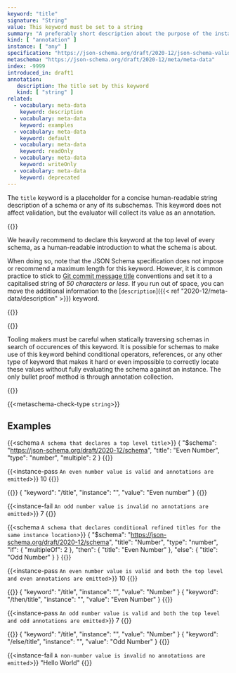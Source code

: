 ```yaml
---
keyword: "title"
signature: "String"
value: This keyword must be set to a string
summary: "A preferably short description about the purpose of the instance described by the schema."
kind: [ "annotation" ]
instance: [ "any" ]
specification: "https://json-schema.org/draft/2020-12/json-schema-validation.html#section-9.1"
metaschema: "https://json-schema.org/draft/2020-12/meta/meta-data"
index: -9999
introduced_in: draft1
annotation:
   description: The title set by this keyword
   kind: [ "string" ]
related:
  - vocabulary: meta-data
    keyword: description
  - vocabulary: meta-data
    keyword: examples
  - vocabulary: meta-data
    keyword: default
  - vocabulary: meta-data
    keyword: readOnly
  - vocabulary: meta-data
    keyword: writeOnly
  - vocabulary: meta-data
    keyword: deprecated
---
```


The `title` keyword is a placeholder for a concise human-readable string
description of a schema or any of its subschemas. This keyword does not affect
validation, but the evaluator will collect its value as an annotation.

{{<best-practice>}}

We heavily recommend to declare this keyword at the top level of every schema,
as a human-readable introduction to what the schema is about.

When doing so, note that the JSON Schema specification does not impose or
recommend a maximum length for this keyword. However, it is common practice to
stick to [Git commit message
title](https://tbaggery.com/2008/04/19/a-note-about-git-commit-messages.html)
conventions and set it to a capitalised string of *50 characters or less*. If
you run out of space, you can move the additional information to the
[`description`]({{< ref "2020-12/meta-data/description" >}}) keyword.

{{</best-practice>}}

{{<common-pitfall>}}

Tooling makers must be careful when statically traversing schemas in search of
occurences of this keyword. It is possible for schemas to make use of this
keyword behind conditional operators, references, or any other type of keyword
that makes it hard or even impossible to correctly locate these values without
fully evaluating the schema against an instance. The only bullet proof method
is through annotation collection.

{{</common-pitfall>}}

{{<metaschema-check-type `string`>}}

## Examples

{{<schema `A schema that declares a top level title`>}}
{
  "$schema": "https://json-schema.org/draft/2020-12/schema",
  "title": "Even Number",
  "type": "number",
  "multiple": 2
}
{{</schema>}}

{{<instance-pass `An even number value is valid and annotations are emitted`>}}
10
{{</instance-pass>}}

{{<instance-annotation>}}
{ "keyword": "/title", "instance": "", "value": "Even number" }
{{</instance-annotation>}}

{{<instance-fail `An odd number value is invalid no annotations are emitted`>}}
7
{{</instance-fail>}}

{{<schema `A schema that declares conditional refined titles for the same instance location`>}}
{
  "$schema": "https://json-schema.org/draft/2020-12/schema",
  "title": "Number",
  "type": "number",
  "if": { "multipleOf": 2 },
  "then": { "title": "Even Number" },
  "else": { "title": "Odd Number" }
}
{{</schema>}}

{{<instance-pass `An even number value is valid and both the top level and even annotations are emitted`>}}
10
{{</instance-pass>}}

{{<instance-annotation>}}
{ "keyword": "/title", "instance": "", "value": "Number" }
{ "keyword": "/then/title", "instance": "", "value": "Even Number" }
{{</instance-annotation>}}

{{<instance-pass `An odd number value is valid and both the top level and odd annotations are emitted`>}}
7
{{</instance-pass>}}

{{<instance-annotation>}}
{ "keyword": "/title", "instance": "", "value": "Number" }
{ "keyword": "/else/title", "instance": "", "value": "Odd Number" }
{{</instance-annotation>}}

{{<instance-fail `A non-number value is invalid no annotations are emitted`>}}
"Hello World"
{{</instance-fail>}}
